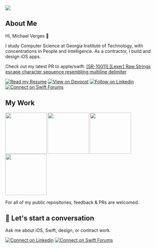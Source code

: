 <img src=https://raw.githubusercontent.com/maustinstar/maustinstar/master/profile-banner.png />

## About Me

Hi, Michael Verges 👋

I study Computer Science at Georgia Institute of Technology, with concentrations in People and Intelligence.
As a contractor, I build and design iOS apps.

Check out my latest PR to apple/swift: [\[SR-10011\] \[Lexer\] Raw Strings escape character sequence resembling multiline delimiter](https://github.com/apple/swift/pull/34414)

[![Read my Resume](https://img.shields.io/badge/Read%20my-Resume-687581.svg)](https://github.com/maustinstar/resume)
[![View on Devpost](https://img.shields.io/badge/View%20on-Devpost-5075A2.svg)](https://devpost.com/maustinstar)
[![Follow on Linkedin](https://img.shields.io/badge/Follow%20on-Linkedin-5176B1.svg)](https://www.linkedin.com/in/michaelverges)
[![Connect on Swift Forums](https://img.shields.io/badge/Connect%20on-Swift%20Forums-DE5C43.svg)](https://forums.swift.org/u/maustinstar)

## My Work

<img align="left" src="https://github-readme-stats.vercel.app/api/top-langs/?username=maustinstar&layout=compact" height=130 />
<a href="https://github.com/maustinstar/swiftui-drawer">
  <img src="https://github-readme-stats.vercel.app/api/pin/?username=maustinstar&repo=swiftui-drawer" height=130 />
</a>

<a href="https://github.com/maustinstar/shiny">
  <img src="https://github-readme-stats.vercel.app/api/pin/?username=maustinstar&repo=shiny" height=130 align="left" />
</a>
<a href="https://github.com/maustinstar/liquid">
  <img src="https://github-readme-stats.vercel.app/api/pin/?username=maustinstar&repo=liquid" height=130 />
</a>

For all of my public repositories, feedback & PRs are welcomed.

## 💬 Let's start a conversation

Ask me about iOS, Swift, design, or contract work.

[![Connect on Linkedin](https://img.shields.io/badge/Connect%20on-Linkedin-5176B1.svg)](https://www.linkedin.com/in/michaelverges)
[![Connect on Swift Forums](https://img.shields.io/badge/Connect%20on-Swift%20Forums-DE5C43.svg)](https://forums.swift.org/u/maustinstar)

<!--
**maustinstar/maustinstar** is a ✨ _special_ ✨ repository because its `README.md` (this file) appears on your GitHub profile.

Here are some ideas to get you started:

- 🔭 I’m currently working on ...
- 🌱 I’m currently learning ...
- 👯 I’m looking to collaborate on ...
- 🤔 I’m looking for help with ...
- 💬 Ask me about ...
- 📫 How to reach me: ...
- 😄 Pronouns: ...
- ⚡ Fun fact: ...
-->
